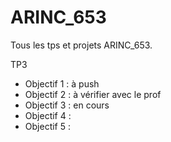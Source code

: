 # ARINC_653
Tous les tps et projets ARINC_653.

TP3
- Objectif 1 : à push
- Objectif 2 : à vérifier avec le prof
- Objectif 3 : en cours 
- Objectif 4 :
- Objectif 5 :
